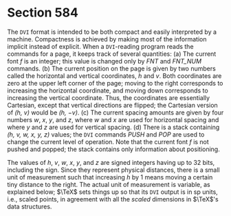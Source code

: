 # Section 584

The `DVI` format is intended to be both compact and easily interpreted by a machine.
Compactness is achieved by making most of the information implicit instead of explicit.
When a `DVI`-reading program reads the commands for a page, it keeps track of several quantities:
(a)&nbsp;The current font *f* is an integer; this value is changed only by *FNT* and *FNT_NUM* commands.
(b)&nbsp;The current position on the page is given by two numbers called the horizontal and vertical coordinates, *h* and *v*.
Both coordinates are zero at the upper left corner of the page;
moving to the right corresponds to increasing the horizontal coordinate, and moving down corresponds to increasing the vertical coordinate.
Thus, the coordinates are essentially Cartesian, except that vertical directions are flipped; the Cartesian version of *(h, v)* would be *(h, −v)*.
(c)&nbsp;The current spacing amounts are given by four numbers *w*, *x*, *y*, and *z*, where *w* and&nbsp;*x* are used for horizontal spacing and where *y* and&nbsp;*z* are used for vertical spacing.
(d)&nbsp;There is a stack containing *(h, v, w, x, y, z)* values; the `DVI` commands *PUSH* and *POP* are used to change the current level of operation.
Note that the current font&nbsp;*f* is not pushed and popped; the stack contains only information about positioning.

The values of *h*, *v*, *w*, *x*, *y*, and *z* are signed integers having up to 32 bits, including the sign.
Since they represent physical distances, there is a small unit of measurement such that increasing *h* by&nbsp;1 means moving a certain tiny distance to the right.
The actual unit of measurement is variable, as explained below; $\TeX$ sets things up so that its `DVI` output is in sp units, i.e., scaled points, in agreement with all the *scaled* dimensions in $\TeX$'s data structures.
